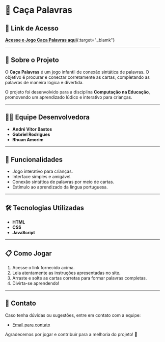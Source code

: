 # 🧩 Caça Palavras

## 🔗 Link de Acesso
[**Acesse o Jogo Caça Palavras aqui**](https://ifc-teste.web.app/index.html){:target="_blamk"}

---

## 📖 Sobre o Projeto
O **Caça Palavras** é um jogo infantil de conexão sintática de palavras. O objetivo é procurar e conectar corretamente as cartas, completando as palavras de maneira lógica e divertida.  

O projeto foi desenvolvido para a disciplina **Computação na Educação**, promovendo um aprendizado lúdico e interativo para crianças.  

---

## 👨‍💻 Equipe Desenvolvedora
- **André Vitor Bastos**  
- **Gabriel Rodrigues**  
- **Rhuan Amorim**  

---

## 🚀 Funcionalidades
- Jogo interativo para crianças.  
- Interface simples e amigável.  
- Conexão sintática de palavras por meio de cartas.  
- Estímulo ao aprendizado da língua portuguesa.  

---

## 🛠️ Tecnologias Utilizadas
- **HTML**  
- **CSS**  
- **JavaScript**

---

## 📋 Como Jogar
1. Acesse o link fornecido acima.  
2. Leia atentamente as instruções apresentadas no site.  
3. Arraste e solte as cartas corretas para formar palavras completas.  
4. Divirta-se aprendendo!  

---

## 📧 Contato
Caso tenha dúvidas ou sugestões, entre em contato com a equipe:  
- [Email para contato](gabriel2332rodrigues@gmaill.com)

Agradecemos por jogar e contribuir para a melhoria do projeto! 🎉
